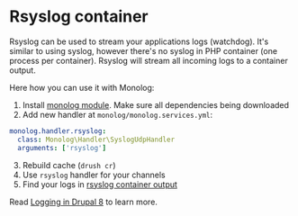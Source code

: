 # Rsyslog container

Rsyslog can be used to stream your applications logs (watchdog). It's similar to using syslog, however there's no syslog in PHP container (one process per container). Rsyslog will stream all incoming logs to a container output.

Here how you can use it with Monolog:

1. Install [monolog module](https://www.drupal.org/project/monolog). Make sure all dependencies being downloaded
2. Add new handler at `monolog/monolog.services.yml`:
```yml
monolog.handler.rsyslog:
  class: Monolog\Handler\SyslogUdpHandler
  arguments: ['rsyslog']
```
3. Rebuild cache (`drush cr`)
4. Use `rsyslog` handler for your channels
5. Find your logs in [rsyslog container output](../logs.md)

Read [Logging in Drupal 8](https://www.wellnet.it/en/blog/logging-drupal-8) to learn more.
